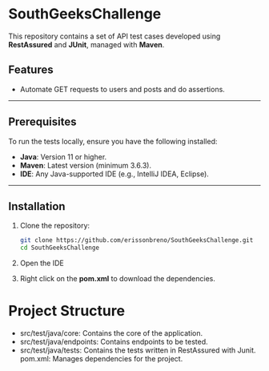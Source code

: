 # SouthGeeksChallenge

This repository contains a set of API test cases developed using **RestAssured** and **JUnit**, managed with **Maven**. 

## Features

- Automate GET requests to users and posts and do assertions.

---

## Prerequisites

To run the tests locally, ensure you have the following installed:

- **Java**: Version 11 or higher.
- **Maven**: Latest version (minimum 3.6.3).
- **IDE**: Any Java-supported IDE (e.g., IntelliJ IDEA, Eclipse).

---

## Installation

1. Clone the repository:

   ```bash
   git clone https://github.com/erissonbreno/SouthGeeksChallenge.git
   cd SouthGeeksChallenge
   ```
2. Open the IDE
3. Right click on the **pom.xml** to download the dependencies.

# Project Structure
- src/test/java/core: Contains the core of the application.
- src/test/java/endpoints: Contains endpoints to be tested.
- src/test/java/tests: Contains the tests written in RestAssured with Junit.
pom.xml: Manages dependencies for the project.

